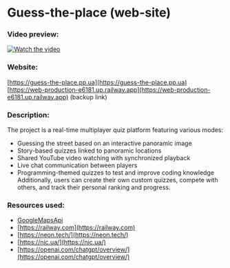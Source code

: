 # Guess-the-place (web-site)

### Video preview:
[![Watch the video](https://firebasestorage.googleapis.com/v0/b/projects-aggregator-database.appspot.com/o/guess-the-place.jpg?alt=media&token=dbb61ad8-87d7-4863-b791-f86bcd6d50d5)](https://firebasestorage.googleapis.com/v0/b/projects-aggregator-database.appspot.com/o/guess-the-place.mp4?alt=media&token=46a6a133-2e91-4366-93b4-44b877f94929)

### Website:
[https://guess-the-place.pp.ua](https://guess-the-place.pp.ua)  
[https://web-production-e6181.up.railway.app](https://web-production-e6181.up.railway.app) (backup link)

### Description:
The project is a real-time multiplayer quiz platform featuring various modes:
- Guessing the street based on an interactive panoramic image
-	Story-based quizzes linked to panoramic locations
-	Shared YouTube video watching with synchronized playback
-	Live chat communication between players
-	Programming-themed quizzes to test and improve coding knowledge
Additionally, users can create their own custom quizzes, compete with others, and track their personal ranking and progress.

### Resources used:
- [GoogleMapsApi](https://developers.google.com/maps/documentation/javascript/reference?hl=it)
- [https://railway.com](https://railway.com)
- [https://neon.tech/](https://neon.tech/)
- [https://nic.ua/](https://nic.ua/)
- [https://openai.com/chatgpt/overview/](https://openai.com/chatgpt/overview/)